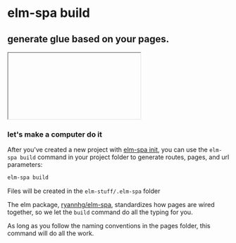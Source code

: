 # elm-spa build

## generate glue based on your pages.

<iframe></iframe>

### let's make a computer do it

After you've created a new project with [elm-spa init](./init), you can use the
`elm-spa build` command in your project folder to generate routes, pages, and 
url parameters:

```bash
elm-spa build
```

Files will be created in the `elm-stuff/.elm-spa` folder

The elm package, [ryannhg/elm-spa](https://package.elm-lang.org/packages/ryannhg/elm-spa/latest),
standardizes how pages are wired together, so we let the `build` command do all
the typing for you.

As long as you follow the naming conventions in the pages folder, this command
will do all the work.